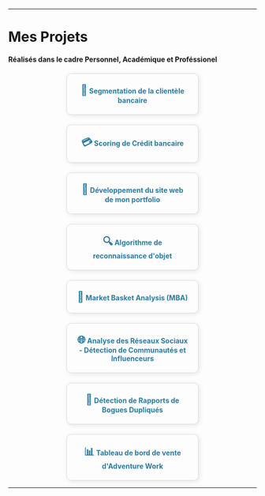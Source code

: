 

---
# Mes Projets 

#### **Réalisés dans le cadre Personnel, Académique et Proféssionel**

<style>
  .projects-container {
    display: flex;
    flex-wrap: wrap;
    justify-content: space-around;
    gap: 20px;
    margin-top: 20px;
  }
  .project-item {
    border: 1px solid #ddd;
    border-radius: 10px;
    padding: 20px;
    width: 45%;
    box-shadow: 2px 2px 10px rgba(0, 0, 0, 0.1);
    text-align: center;
    transition: background-color 0.3s;
    cursor: pointer;
    background: none; /* No background color */
  }
  .project-item:hover {
    background-color: #e0e0e0; /* Hover background color */
  }
  .project-item a {
    text-decoration: none;
    color: #2b7b9f;
    font-weight: bold;
    display: block;
  }
  .project-item .icon {
    font-size: 1.5em;
    margin-bottom: 10px;
    color: #2b7b9f;
  }
</style>

<div class="projects-container">
  <div class="project-item">
    <a href="https://segmentation-de-la-clientele-bancaire-presley-project.streamlit.app/">
      <span class="icon">🏦</span> Segmentation de la clientèle bancaire
    </a>
  </div>

  <div class="project-item">
    <a href="https://credit-scoring-project-presley-k-project.streamlit.app/">
      <span class="icon">💳</span> Scoring de Crédit bancaire
    </a>
  </div> 

  <div class="project-item">
    <a href="https://my-portfolio-seven-rho-54.vercel.app/">
      <span class="icon">👜</span> Développement du site web de mon portfolio
    </a>
  </div>

  <div class="project-item">
    <a href=>
      <span class="icon">🔍</span> Algorithme de reconnaissance d'objet
    </a>
  </div> 

  <div class="project-item">
    <a href="/market-basket-analysis">
      <span class="icon">🛒</span> Market Basket Analysis (MBA)
    </a>
  </div>

  <div class="project-item">
    <a href="/analyse-reseaux-sociaux">
      <span class="icon">🌐</span> Analyse des Réseaux Sociaux - Détection de Communautés et Influenceurs
    </a>
  </div>

  <div class="project-item">
    <a href="/detection-bogues-dupliques">
      <span class="icon">🐞</span> Détection de Rapports de Bogues Dupliqués
    </a>
  </div>

  <div class="project-item">
    <a href="/">
      <span class="icon">📊</span> Tableau de bord de vente d'Adventure Work
    </a>
  </div>
</div>

---